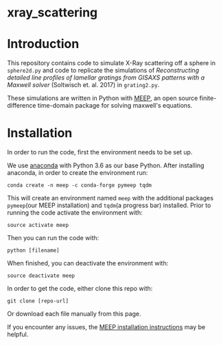 # xray_scattering

# Introduction
This repository contains code to simulate X-Ray scattering off a sphere in ```sphere2d.py``` and code to replicate the simulations of *Reconstructing detailed line profiles of lamellar gratings from GISAXS patterns with a Maxwell solver* (Soltwisch et. al. 2017) in ```grating2.py```.

These simulations are written in Python with [MEEP](https://meep.readthedocs.io/en/latest/), an open source finite-difference time-domain package for solving maxwell's equations.

# Installation
In order to run the code, first the environment needs to be set up.

We use [anaconda](https://docs.anaconda.com/anaconda/user-guide/faq/#anaconda-faq-35) with Python 3.6 as our base Python.
After installing anaconda, in order to create the environment run:
```
conda create -n meep -c conda-forge pymeep tqdm
```
This will create an environment named ```meep``` with the additional packages ```pymeep```(our MEEP installation) and ```tqdm```(a progress bar) installed. Prior to running the code activate the environment with:
```
source activate meep
```
Then you can run the code with:
```
python [filename]
```
When finished, you can deactivate the environment with:
```
source deactivate meep
```

In order to get the code, either clone this repo with:
```
git clone [repo-url]
```
Or download each file manually from this page.

If you encounter any issues, the [MEEP installation instructions](https://meep.readthedocs.io/en/latest/) may be helpful.
